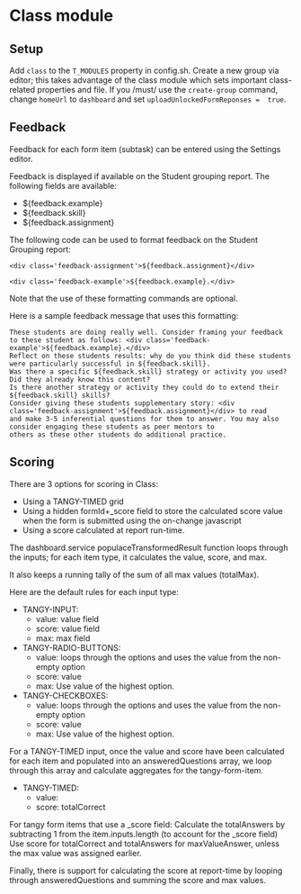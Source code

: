 # Class module

## Setup

Add `class` to the `T_MODULES` property in config.sh. Create a new group via editor; this takes advantage of the class module which sets important class-related properties and file. If you /must/ use the `create-group` command, change `homeUrl` to `dashboard` and set `uploadUnlockedFormReponses =  true`. 

## Feedback

Feedback for each form item (subtask) can be entered using the Settings editor.

Feedback is displayed if available on the Student grouping report. The following fields are available:
- ${feedback.example}
- ${feedback.skill}
- ${feedback.assignment}

The following code can be used to format feedback on the Student Grouping report:

```
<div class='feedback-assignment'>${feedback.assignment}</div>
```

```
<div class='feedback-example'>${feedback.example}.</div>
```

Note that the use of these formatting commands are optional.

Here is a sample feedback message that uses this formatting:

```
These students are doing really well. Consider framing your feedback to these student as follows: <div class='feedback-example'>${feedback.example}.</div>
Reflect on these students results: why do you think did these students were particularly successful in ${feedback.skill}.
Was there a specific ${feedback.skill} strategy or activity you used? Did they already know this content?
Is there another strategy or activity they could do to extend their ${feedback.skill} skills?
Consider giving these students supplementary story: <div class='feedback-assignment'>${feedback.assignment}</div> to read
and make 3-5 inferential questions for them to answer. You may also consider engaging these students as peer mentors to
others as these other students do additional practice.
```
## Scoring

There are 3 options for scoring in Class:
- Using a TANGY-TIMED grid
- Using a hidden formId+_score field to store the calculated score value when the form is submitted using the on-change javascript
- Using a score calculated at report run-time.

The dashboard.service populaceTransformedResult function loops through the inputs; for each item type, it calculates the value, score, and max. 

It also keeps a running tally of the sum of all max values (totalMax).

Here are the default rules for each input type:
* TANGY-INPUT:
   * value: value field
   * score: value field
   * max: max field
* TANGY-RADIO-BUTTONS:
   * value: loops through the options and uses the value from the non-empty option
   * score: value 
   * max: Use value of the highest option.
* TANGY-CHECKBOXES:
   * value: loops through the options and uses the value from the non-empty option
   * score: value 
   * max: Use value of the highest option.
   
For a TANGY-TIMED input, once the value and score have been calculated for each item and populated into an answeredQuestions array, we loop through this array and calculate aggregates for the tangy-form-item.
   
* TANGY-TIMED:
  * value: 
  * score: totalCorrect

For tangy form items that use a _score field: Calculate the totalAnswers by subtracting 1 from the item.inputs.length (to account for the _score field)
  Use score for totalCorrect and totalAnswers for maxValueAnswer, unless the max value was assigned earlier.

Finally, there is support for calculating the score at report-time by looping through answeredQuestions and summing the score and max values.




